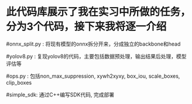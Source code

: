 # 此代码库展示了我在实习中所做的任务，分为3个代码，接下来我将逐一介绍


#onnx_split.py : 将现有模型的onnx拆分开来，分成独立的backbone和head

#yolov8.py : 复现yolov8的代码，主要包括数据预处理，输出结果后处理，模型评估等

#ops.py : 包括non_max_suppression, xywh2xyxy, box_iou, scale_boxes, clip_boxes

#simple_sdk: 通过C++编写SDK代码, 完成部署

